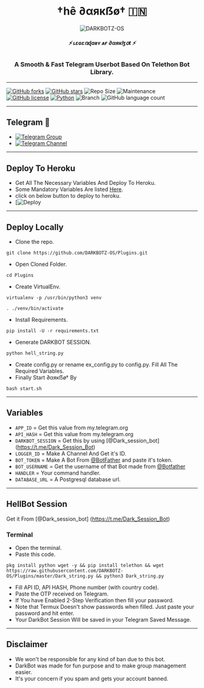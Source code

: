 <h1 align="center">
  <b>†hê ∂αякẞø† 🇮🇳</b>
</h1>

<p align="center">
  <img src="https://telegra.ph/file/fd93f6309369694e71644.jpg" alt="DARKBOTZ-OS">
</p>

<h6 align="center">
  <b>⚡ ʟɛɢɛռɖaʀʏ ᴀғ ∂αякɮօt ⚡</b>
</h6>

<h3 align="center">
  <b>A Smooth & Fast Telegram Userbot Based On Telethon Bot Library.</b>
</h3>

------
[![GitHub forks](https://img.shields.io/github/forks/DARKBOTZ-OS/darkbot?&style=flat-square&logo=github)](https://github.com/DARKBOTZ-OS/darkbot/fork)
[![GitHub stars](https://img.shields.io/github/stars/DARKBOTZ-OS/darkbot?&style=flat-square&logo=github)](https://github.com/DARKBOTZ-OS/darkbot/stargazers)
![Repo Size](https://img.shields.io/github/repo-size/DARKBOTZ-OS/darkbot?&style=flat-square&logo=github)
![Maintenance](https://img.shields.io/badge/Maintained%3F-yes-green?&style=flat-square)
[![GitHub license](https://img.shields.io/github/license/DARKBOTZ-OS/darkbot?&style=flat-square&logo=github)](https://github.com/DARKBOTZ-OS/darkbot/blob/master/LICENSE)
[![Python](https://img.shields.io/badge/Python-v3.9-blue)](https://www.python.org/)
![Branch](https://img.shields.io/badge/Branch-Master-orange)
![GitHub language count](https://img.shields.io/github/languages/count/DARKBOTZ-OS/darkBot?color=Pink&label=Language&style=flat-square)

------
## Telegram 🏪
- [![Telegram Group](https://img.shields.io/badge/Telegram-Group-brightgreen)](https://t.me/DarkBot_Support)
- [![Telegram Channel](https://img.shields.io/badge/Telegram-Channel-brightgreen)](https://t.me/itz_dark_userbot)

------
## Deploy To Heroku
- Get All The Necessary Variables And Deploy To Heroku.
- Some Mandatory Variables Are listed [Here](#Variables).
- click on below button to deploy to heroku.
- [![Deploy](heroku.com/deploy?template=https://github.com/DARKBOTZ-OS/darkbot)

------
## Deploy Locally

- Clone the repo. 

`git clone https://github.com/DARKBOTZ-OS/Plugins.git`
- Open Cloned Folder.

`cd Plugins`
- Create VirtualEnv.

`virtualenv -p /usr/bin/python3 venv`

`. ./venv/bin/activate`
- Install Requirements.

`pip install -U -r requirements.txt`
- Generate DARKBOT SESSION.

`python hell_string.py`
- Create config.py or rename ex_config.py to config.py. Fill All The Required Variables.
- Finally Start ∂αякẞø† By

`bash start.sh`

------
## Variables

- `APP_ID`  =  Get this value from my.telegram.org
- `API_HASH`  =  Get this value from my.telegram.org
- `DARKBOT_SESSION`  =  Get this by using [@Dark_session_bot] (https://t.me/Dark_Session_Bot)
- `LOGGER_ID`  =  Make A Channel And Get it's ID.
- `BOT_TOKEN`  =  Make A Bot From [@BotFather](https://t.me/botfather) and paste it's token.
- `BOT_USERNAME`  =  Get the username of that Bot made from [@Botfather](https://t.me/botfather)
- `HANDLER`  =  Your command handler.
- `DATABASE_URL`  =  A Postgresql database url.

------
## HellBot Session

Get it From [@Dark_session_bot] (https://t.me/Dark_Session_Bot)

### Terminal
- Open the terminal.
- Paste this code.

`pkg install python wget -y && pip install telethon && wget https://raw.githubusercontent.com/DARKBOTZ-OS/Plugins/master/Dark_string.py && python3 Dark_string.py`
- Fill API ID, API HASH, Phone number (with country code).
- Paste the OTP received on Telegram.
- If You have Enabled 2-Step Verification then fill your password.
- Note that Termux Doesn't show passwords when filled. Just paste your password and hit enter.
- Your DarkBot Session Will be saved in your Telegram Saved Message.

------
## Disclaimer
- We won't be responsible for any kind of ban due to this bot.
- DarkBot was made for fun purpose and to make group management easier.
- It's your concern if you spam and gets your account banned.


